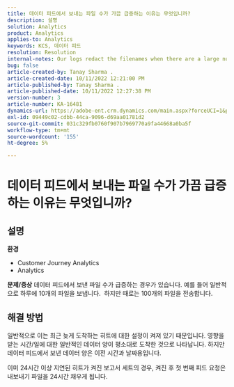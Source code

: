 ```yaml
---
title: 데이터 피드에서 보내는 파일 수가 가끔 급증하는 이유는 무엇입니까?
description: 설명
solution: Analytics
product: Analytics
applies-to: Analytics
keywords: KCS, 데이터 피드
resolution: Resolution
internal-notes: Our logs redact the filenames when there are a large number of export files processed by data feeds, so you will see the file name in the logs "df_files" section as "REDACTED".
bug: false
article-created-by: Tanay Sharma .
article-created-date: 10/11/2022 12:21:00 PM
article-published-by: Tanay Sharma .
article-published-date: 10/11/2022 12:27:38 PM
version-number: 3
article-number: KA-16481
dynamics-url: https://adobe-ent.crm.dynamics.com/main.aspx?forceUCI=1&pagetype=entityrecord&etn=knowledgearticle&id=17c67d27-5f49-ed11-bba2-0022480868ff
exl-id: 09449c02-cdbb-44ca-9096-d69aa01781d2
source-git-commit: 031c329fb0760f907b7969770a9fa44668a0ba5f
workflow-type: tm+mt
source-wordcount: '155'
ht-degree: 5%

---
```


# 데이터 피드에서 보내는 파일 수가 가끔 급증하는 이유는 무엇입니까?

## 설명

<b>환경</b>
- Customer Journey Analytics
- Analytics



<b>문제/증상</b>
데이터 피드에서 보낸 파일 수가 급증하는 경우가 있습니다. 예를 들어 일반적으로 하루에 10개의 파일을 보냅니다.  하지만 때로는 100개의 파일을 전송합니다.


## 해결 방법


일반적으로 이는 최근 늦게 도착하는 히트에 대한 설정이 켜져 있기 때문입니다. 영향을 받는 시간/일에 대한 일반적인 데이터 양이 평소대로 도착한 것으로 나타납니다. 하지만 데이터 피드에서 보낸 데이터 양은 이전 시간과 날짜용입니다.

이미 24시간 이상 지연된 히트가 켜진 보고서 세트의 경우, 켜진 후 첫 번째 피드 요청은 내보내기 파일을 24시간 채우게 됩니다.
